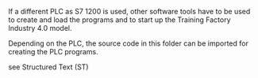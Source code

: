 If a different PLC as S7 1200 is used, other software tools have to be used to create and load the programs and to start up the Training Factory Industry 4.0 model.

Depending on the PLC, the source code in this folder can be imported for creating the PLC programs.

see Structured Text (ST)